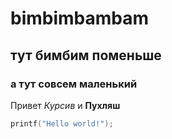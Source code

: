 # bimbimbambam
## тут бимбим поменьше
### а тут совсем маленький

Привет _Курсив_ и **Пухляш**

```c
printf("Hello world!");
```
~~~Удали это!~~~
